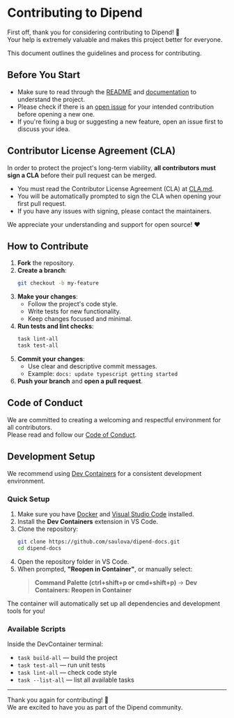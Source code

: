 # Contributing to Dipend

First off, thank you for considering contributing to Dipend! 🙏  
Your help is extremely valuable and makes this project better for everyone.

This document outlines the guidelines and process for contributing.

## Before You Start

- Make sure to read through the [README](https://github.com/saulova/dipend-docs/blob/main/README.md) and [documentation](https://dipend.sauloalvarenga.dev.br) to understand the project.
- Please check if there is an [open issue](https://github.com/saulova/dipend/issues-docs) for your intended contribution before opening a new one.
- If you're fixing a bug or suggesting a new feature, open an issue first to discuss your idea.

## Contributor License Agreement (CLA)

In order to protect the project's long-term viability, **all contributors must sign a CLA** before their pull request can be merged.

- You must read the Contributor License Agreement (CLA) at [CLA.md](CLA.md).
- You will be automatically prompted to sign the CLA when opening your first pull request.
- If you have any issues with signing, please contact the maintainers.

We appreciate your understanding and support for open source! ❤️

## How to Contribute

1. **Fork** the repository.
2. **Create a branch**:
   ```bash
   git checkout -b my-feature
   ```
3. **Make your changes**:
   - Follow the project's code style.
   - Write tests for new functionality.
   - Keep changes focused and minimal.
4. **Run tests and lint checks**:
   ```bash
   task lint-all
   task test-all
   ```
5. **Commit your changes**:
   - Use clear and descriptive commit messages.
   - Example: `docs: update typescript getting started`
6. **Push your branch** and **open a pull request**.

## Code of Conduct

We are committed to creating a welcoming and respectful environment for all contributors.  
Please read and follow our [Code of Conduct](https://github.com/saulova/dipend-docs/blob/main/CODE_OF_CONDUCT.md).

## Development Setup

We recommend using [Dev Containers](https://containers.dev/) for a consistent development environment.

### Quick Setup

1. Make sure you have [Docker](https://www.docker.com/) and [Visual Studio Code](https://code.visualstudio.com/) installed.
2. Install the **Dev Containers** extension in VS Code.
3. Clone the repository:
   ```bash
   git clone https://github.com/saulova/dipend-docs.git
   cd dipend-docs
   ```
4. Open the repository folder in VS Code.
5. When prompted, **"Reopen in Container"**, or manually select:
   > **Command Palette (ctrl+shift+p or cmd+shift+p)** → **Dev Containers: Reopen in Container**

The container will automatically set up all dependencies and development tools for you!

### Available Scripts

Inside the DevContainer terminal:

- `task build-all` — build the project
- `task test-all` — run unit tests
- `task lint-all` — check code style
- `task --list-all` — list all available tasks

---

Thank you again for contributing! 🎉  
We are excited to have you as part of the Dipend community.
